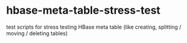 # hbase-meta-table-stress-test
test scripts for stress testing HBase meta table (like creating, splitting / moving / deleting tables)
